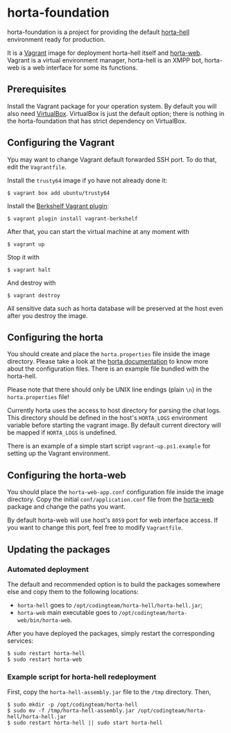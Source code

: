 horta-foundation
================
horta-foundation is a project for providing the default [horta-hell](https://github.com/codingteam/horta-hell)
environment ready for production.

It is a [Vagrant](http://www.vagrantup.com/) image for deployment horta-hell itself and
[horta-web](https://github.com/codingteam/horta-hell).  Vagrant is a virtual environment manager, horta-hell is an XMPP
bot, horta-web is a web interface for some its functions.

Prerequisites
-------------
Install the Vagrant package for your operation system. By default you will also need
[VirtualBox](https://www.virtualbox.org/). VirtualBox is just the default option; there is nothing in the
horta-foundation that has strict dependency on VirtualBox.

Configuring the Vagrant
-----------------------
Ypu may want to change Vagrant default forwarded SSH port. To do that, edit the `Vagrantfile`.

Install the `trusty64` image if yo have not already done it:

    $ vagrant box add ubuntu/trusty64

Install the [Berkshelf Vagrant plugin](https://github.com/berkshelf/vagrant-berkshelf):

    $ vagrant plugin install vagrant-berkshelf

After that, you can start the virtual machine at any moment with

    $ vagrant up

Stop it with

    $ vagrant halt

And destroy with

    $ vagrant destroy

All sensitive data such as horta database will be preserved at the host even after you destroy the image.

Configuring the horta
---------------------
You should create and place the `horta.properties` file inside the image directory. Please take a look at the
[horta documentation](https://github.com/codingteam/horta-hell) to know more about the configuration files. There is an
example file bundled with the horta-hell.

Please note that there should only be UNIX line endings (plain `\n`) in the `horta.properties` file!

Currently horta uses the access to host directory for parsing the chat logs.  This directory should be defined in the
host's `HORTA_LOGS` environment variable before starting the vagrant image. By default current directory will be mapped
if `HORTA_LOGS` is undefined.

There is an example of a simple start script `vagrant-up.ps1.example` for setting up the Vagrant environment.

Configuring the horta-web
-------------------------
You should place the `horta-web-app.conf` configuration file inside the image directory. Copy the initial
`conf/application.conf` file from the [horta-web](https://github.com/codingteam/horta-hell) package and change the paths
you want.

By default horta-web will use host's `8059` port for web interface access. If you want to change this port, feel free to
modify `Vagrantfile`.

Updating the packages
---------------------

### Automated deployment
The default and recommended option is to build the packages somewhere else and copy them to the following locations:
- `horta-hell` goes to `/opt/codingteam/horta-hell/horta-hell.jar`;
- `horta-web` main executable goes to `/opt/codingteam/horta-web/bin/horta-web`.

After you have deployed the packages, simply restart the corresponding services:

    $ sudo restart horta-hell
    $ sudo restart horta-web

### Example script for horta-hell redeployment
First, copy the `horta-hell-assembly.jar` file to the `/tmp` directory. Then,

    $ sudo mkdir -p /opt/codingteam/horta-hell
    $ sudo mv -f /tmp/horta-hell-assembly.jar /opt/codingteam/horta-hell/horta-hell.jar
    $ sudo restart horta-hell || sudo start horta-hell
